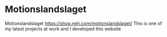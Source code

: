 # Motionslandslaget
Motionslandslaget
https://shop.neh.com/motionslandslaget/
This is one of my latest projects at work and I developed this website
